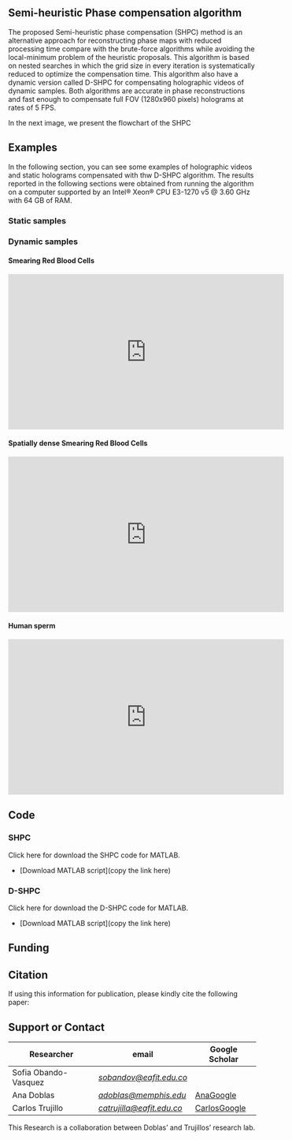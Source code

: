 ## Semi-heuristic Phase compensation algorithm

The proposed Semi-heuristic phase compensation (SHPC) method is an alternative approach for reconstructing phase maps with reduced processing time compare with the brute-force algorithms while avoiding the local-minimum problem of the heuristic proposals. This algorithm is based on nested searches in which the grid size in every iteration is systematically reduced to optimize the compensation time. This algorithm also have a dynamic version called D-SHPC for compensating holographic videos of dynamic samples. Both algorithms are accurate in phase reconstructions and fast enough to compensate full FOV (1280x960 pixels) holograms at rates of 5 FPS.

In the next image, we present the flowchart of the SHPC




## Examples
In the following section, you can see some examples of holographic videos and static holograms compensated with thw D-SHPC algorithm. 
The results reported in the following sections were obtained from running the algorithm on a computer supported by an Intel® Xeon® CPU E3-1270 v5 @ 3.60 GHz with 64 GB of RAM.

### Static samples

### Dynamic samples

#### Smearing Red Blood Cells
<p align="center">
<iframe width="560" height="315" src="https://www.youtube.com/embed/oN_x9qtwUy0" title="YouTube video player" frameborder="0" allow="accelerometer; autoplay; clipboard-write; encrypted-media; gyroscope; picture-in-picture; web-share" allowfullscreen></iframe>
</p>  

#### Spatially dense Smearing Red Blood Cells
<p align="center">
<iframe width="560" height="315" src="https://www.youtube.com/embed/q1RZo6z9k2w" title="YouTube video player" frameborder="0" allow="accelerometer; autoplay; clipboard-write; encrypted-media; gyroscope; picture-in-picture; web-share" allowfullscreen></iframe>
</p>  

#### Human sperm
<p align="center">
<iframe width="560" height="315" src="https://www.youtube.com/embed/254SkoXl11w" title="YouTube video player" frameborder="0" allow="accelerometer; autoplay; clipboard-write; encrypted-media; gyroscope; picture-in-picture; web-share" allowfullscreen></iframe>
</p>  

## Code 

### SHPC
Click here for download the SHPC code for MATLAB. 
* [Download MATLAB script](copy the link here)

### D-SHPC
Click here for download the D-SHPC code for MATLAB. 
* [Download MATLAB script](copy the link here)


## Funding


## Citation
If using this information for publication, please kindly cite the following paper:

## Support or Contact 

| Researcher  | email | Google Scholar | 
| ------------- | ------------- |-------------| 
| Sofia Obando-Vasquez | *sobandov@eafit.edu.co* |  | 
| Ana Doblas| *adoblas@memphis.edu* | [AnaGoogle](https://scholar.google.es/citations?user=PvvDEMYAAAAJ&hl=en) |
| Carlos Trujillo| *catrujilla@eafit.edu.co* | [CarlosGoogle](https://scholar.google.com/citations?user=BKVrl2gAAAAJ&hl=es) |

This Research is a collaboration between Doblas’ and Trujillos’ research lab.

